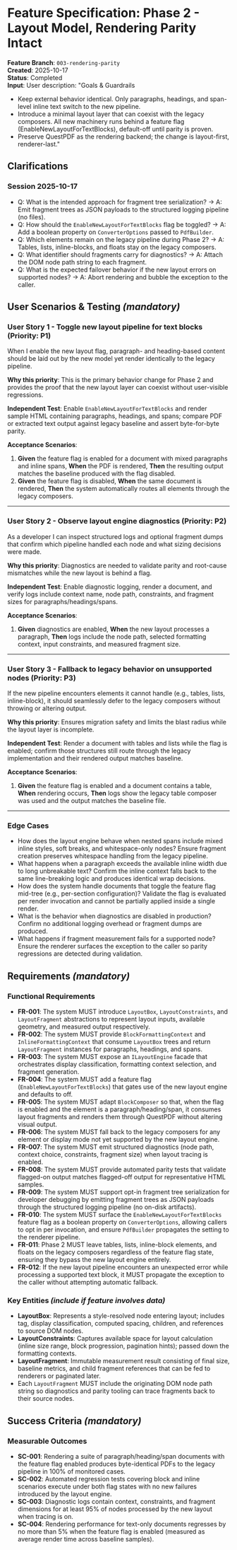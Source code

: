 # Feature Specification: Phase 2 - Layout Model, Rendering Parity Intact

**Feature Branch**: `003-rendering-parity`  
**Created**: 2025-10-17  
**Status**: Completed  
**Input**: User description: "Goals & Guardrails
- Keep external behavior identical. Only paragraphs, headings, and span-level inline text switch to the new pipeline.
- Introduce a minimal layout layer that can coexist with the legacy composers. All new machinery runs behind a feature flag (EnableNewLayoutForTextBlocks), default-off until parity is proven.
- Preserve QuestPDF as the rendering backend; the change is layout-first, renderer-last."

## Clarifications

### Session 2025-10-17

- Q: What is the intended approach for fragment tree serialization? -> A: Emit fragment trees as JSON payloads to the structured logging pipeline (no files).
- Q: How should the `EnableNewLayoutForTextBlocks` flag be toggled? -> A: Add a boolean property on `ConverterOptions` passed to `PdfBuilder`.
- Q: Which elements remain on the legacy pipeline during Phase 2? -> A: Tables, lists, inline-blocks, and floats stay on the legacy composers.
- Q: What identifier should fragments carry for diagnostics? -> A: Attach the DOM node path string to each fragment.
- Q: What is the expected failover behavior if the new layout errors on supported nodes? -> A: Abort rendering and bubble the exception to the caller.

## User Scenarios & Testing *(mandatory)*

### User Story 1 - Toggle new layout pipeline for text blocks (Priority: P1)

When I enable the new layout flag, paragraph- and heading-based content should be laid out by the new model yet render identically to the legacy pipeline.

**Why this priority**: This is the primary behavior change for Phase 2 and provides the proof that the new layout layer can coexist without user-visible regressions.

**Independent Test**: Enable `EnableNewLayoutForTextBlocks` and render sample HTML containing paragraphs, headings, and spans; compare PDF or extracted text output against legacy baseline and assert byte-for-byte parity.

**Acceptance Scenarios**:

1. **Given** the feature flag is enabled for a document with mixed paragraphs and inline spans, **When** the PDF is rendered, **Then** the resulting output matches the baseline produced with the flag disabled.
2. **Given** the feature flag is disabled, **When** the same document is rendered, **Then** the system automatically routes all elements through the legacy composers.

---

### User Story 2 - Observe layout engine diagnostics (Priority: P2)

As a developer I can inspect structured logs and optional fragment dumps that confirm which pipeline handled each node and what sizing decisions were made.

**Why this priority**: Diagnostics are needed to validate parity and root-cause mismatches while the new layout is behind a flag.

**Independent Test**: Enable diagnostic logging, render a document, and verify logs include context name, node path, constraints, and fragment sizes for paragraphs/headings/spans.

**Acceptance Scenarios**:

1. **Given** diagnostics are enabled, **When** the new layout processes a paragraph, **Then** logs include the node path, selected formatting context, input constraints, and measured fragment size.

---

### User Story 3 - Fallback to legacy behavior on unsupported nodes (Priority: P3)

If the new pipeline encounters elements it cannot handle (e.g., tables, lists, inline-block), it should seamlessly defer to the legacy composers without throwing or altering output.

**Why this priority**: Ensures migration safety and limits the blast radius while the layout layer is incomplete.

**Independent Test**: Render a document with tables and lists while the flag is enabled; confirm those structures still route through the legacy implementation and their rendered output matches baseline.

**Acceptance Scenarios**:

1. **Given** the feature flag is enabled and a document contains a table, **When** rendering occurs, **Then** logs show the legacy table composer was used and the output matches the baseline file.

---

### Edge Cases

- How does the layout engine behave when nested spans include mixed inline styles, soft breaks, and whitespace-only nodes? Ensure fragment creation preserves whitespace handling from the legacy pipeline.
- What happens when a paragraph exceeds the available inline width due to long unbreakable text? Confirm the inline context falls back to the same line-breaking logic and produces identical wrap decisions.
- How does the system handle documents that toggle the feature flag mid-tree (e.g., per-section configuration)? Validate the flag is evaluated per render invocation and cannot be partially applied inside a single render.
- What is the behavior when diagnostics are disabled in production? Confirm no additional logging overhead or fragment dumps are produced.
- What happens if fragment measurement fails for a supported node? Ensure the renderer surfaces the exception to the caller so parity regressions are detected during validation.

## Requirements *(mandatory)*

### Functional Requirements

- **FR-001**: The system MUST introduce `LayoutBox`, `LayoutConstraints`, and `LayoutFragment` abstractions to represent layout inputs, available geometry, and measured output respectively.
- **FR-002**: The system MUST provide `BlockFormattingContext` and `InlineFormattingContext` that consume `LayoutBox` trees and return `LayoutFragment` instances for paragraphs, headings, and spans.
- **FR-003**: The system MUST expose an `ILayoutEngine` facade that orchestrates display classification, formatting context selection, and fragment generation.
- **FR-004**: The system MUST add a feature flag (`EnableNewLayoutForTextBlocks`) that gates use of the new layout engine and defaults to off.
- **FR-005**: The system MUST adapt `BlockComposer` so that, when the flag is enabled and the element is a paragraph/heading/span, it consumes layout fragments and renders them through QuestPDF without altering visual output.
- **FR-006**: The system MUST fall back to the legacy composers for any element or display mode not yet supported by the new layout engine.
- **FR-007**: The system MUST emit structured diagnostics (node path, context choice, constraints, fragment size) when layout tracing is enabled.
- **FR-008**: The system MUST provide automated parity tests that validate flagged-on output matches flagged-off output for representative HTML samples.
- **FR-009**: The system MUST support opt-in fragment tree serialization for developer debugging by emitting fragment trees as JSON payloads through the structured logging pipeline (no on-disk artifacts).
- **FR-010**: The system MUST surface the `EnableNewLayoutForTextBlocks` feature flag as a boolean property on `ConverterOptions`, allowing callers to opt in per invocation, and ensure `PdfBuilder` propagates the setting to the renderer pipeline.
- **FR-011**: Phase 2 MUST leave tables, lists, inline-block elements, and floats on the legacy composers regardless of the feature flag state, ensuring they bypass the new layout engine entirely.
- **FR-012**: If the new layout pipeline encounters an unexpected error while processing a supported text block, it MUST propagate the exception to the caller without attempting automatic fallback.

### Key Entities *(include if feature involves data)*

- **LayoutBox**: Represents a style-resolved node entering layout; includes tag, display classification, computed spacing, children, and references to source DOM nodes.
- **LayoutConstraints**: Captures available space for layout calculation (inline size range, block progression, pagination hints); passed down the formatting contexts.
- **LayoutFragment**: Immutable measurement result consisting of final size, baseline metrics, and child fragment references that can be fed to renderers or paginated later.
- Each `LayoutFragment` MUST include the originating DOM node path string so diagnostics and parity tooling can trace fragments back to their source nodes.

## Success Criteria *(mandatory)*

### Measurable Outcomes

- **SC-001**: Rendering a suite of paragraph/heading/span documents with the feature flag enabled produces byte-identical PDFs to the legacy pipeline in 100% of monitored cases.
- **SC-002**: Automated regression tests covering block and inline scenarios execute under both flag states with no new failures introduced by the layout engine.
- **SC-003**: Diagnostic logs contain context, constraints, and fragment dimensions for at least 95% of nodes processed by the new layout when tracing is on.
- **SC-004**: Rendering performance for text-only documents regresses by no more than 5% when the feature flag is enabled (measured as average render time across baseline samples).
